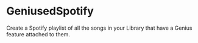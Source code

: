 # GeniusedSpotify
Create a Spotify playlist of all the songs in your Library that have a Genius feature attached to them.
